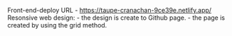 Front-end-deploy URL - https://taupe-cranachan-9ce39e.netlify.app/
Resonsive web design:
    - the design is create to Github page.
    - the page is created by using the grid method.
